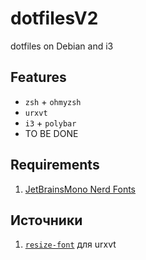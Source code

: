# dotfilesV2

dotfiles on Debian and i3

## Features

- `zsh` + `ohmyzsh`
- `urxvt`
- `i3` + `polybar`
- TO BE DONE

## Requirements

1. [JetBrainsMono Nerd Fonts](https://www.nerdfonts.com/font-downloads)

## Источники

1. [`resize-font`](https://github.com/simmel/urxvt-resize-font/tree/master) для urxvt

